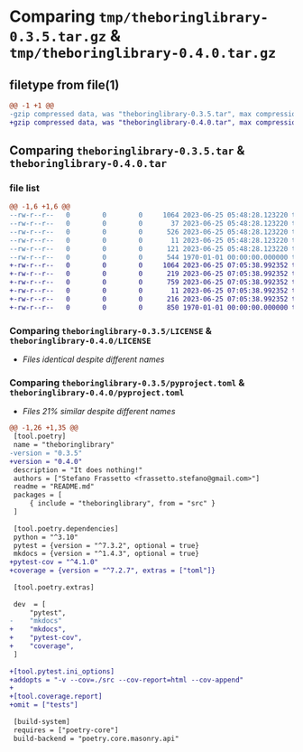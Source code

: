 # Comparing `tmp/theboringlibrary-0.3.5.tar.gz` & `tmp/theboringlibrary-0.4.0.tar.gz`

## filetype from file(1)

```diff
@@ -1 +1 @@
-gzip compressed data, was "theboringlibrary-0.3.5.tar", max compression
+gzip compressed data, was "theboringlibrary-0.4.0.tar", max compression
```

## Comparing `theboringlibrary-0.3.5.tar` & `theboringlibrary-0.4.0.tar`

### file list

```diff
@@ -1,6 +1,6 @@
--rw-r--r--   0        0        0     1064 2023-06-25 05:48:28.123220 theboringlibrary-0.3.5/LICENSE
--rw-r--r--   0        0        0       37 2023-06-25 05:48:28.123220 theboringlibrary-0.3.5/README.md
--rw-r--r--   0        0        0      526 2023-06-25 05:48:28.123220 theboringlibrary-0.3.5/pyproject.toml
--rw-r--r--   0        0        0       11 2023-06-25 05:48:28.123220 theboringlibrary-0.3.5/src/theboringlibrary/__init__.py
--rw-r--r--   0        0        0      121 2023-06-25 05:48:28.123220 theboringlibrary-0.3.5/src/theboringlibrary/core.py
--rw-r--r--   0        0        0      544 1970-01-01 00:00:00.000000 theboringlibrary-0.3.5/PKG-INFO
+-rw-r--r--   0        0        0     1064 2023-06-25 07:05:38.992352 theboringlibrary-0.4.0/LICENSE
+-rw-r--r--   0        0        0      219 2023-06-25 07:05:38.992352 theboringlibrary-0.4.0/README.md
+-rw-r--r--   0        0        0      759 2023-06-25 07:05:38.992352 theboringlibrary-0.4.0/pyproject.toml
+-rw-r--r--   0        0        0       11 2023-06-25 07:05:38.992352 theboringlibrary-0.4.0/src/theboringlibrary/__init__.py
+-rw-r--r--   0        0        0      216 2023-06-25 07:05:38.992352 theboringlibrary-0.4.0/src/theboringlibrary/core.py
+-rw-r--r--   0        0        0      850 1970-01-01 00:00:00.000000 theboringlibrary-0.4.0/PKG-INFO
```

### Comparing `theboringlibrary-0.3.5/LICENSE` & `theboringlibrary-0.4.0/LICENSE`

 * *Files identical despite different names*

### Comparing `theboringlibrary-0.3.5/pyproject.toml` & `theboringlibrary-0.4.0/pyproject.toml`

 * *Files 21% similar despite different names*

```diff
@@ -1,26 +1,35 @@
 [tool.poetry]
 name = "theboringlibrary"
-version = "0.3.5"
+version = "0.4.0"
 description = "It does nothing!"
 authors = ["Stefano Frassetto <frassetto.stefano@gmail.com>"]
 readme = "README.md"
 packages = [
     { include = "theboringlibrary", from = "src" }
 ]
 
 [tool.poetry.dependencies]
 python = "^3.10"
 pytest = {version = "^7.3.2", optional = true}
 mkdocs = {version = "^1.4.3", optional = true}
+pytest-cov = "^4.1.0"
+coverage = {version = "^7.2.7", extras = ["toml"]}
 
 [tool.poetry.extras]
 
 dev  = [
     "pytest",
-    "mkdocs"
+    "mkdocs",
+    "pytest-cov",
+    "coverage",
 ]
 
+[tool.pytest.ini_options]
+addopts = "-v --cov=./src --cov-report=html --cov-append"
+
+[tool.coverage.report]
+omit = ["tests"]
 
 [build-system]
 requires = ["poetry-core"]
 build-backend = "poetry.core.masonry.api"
```

